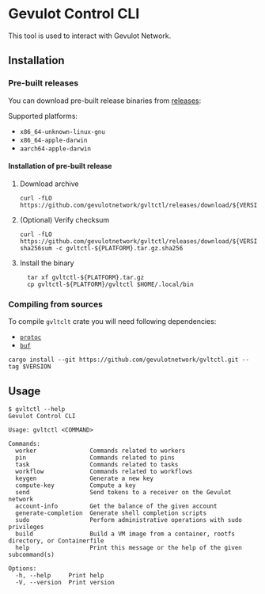 # Gevulot Control CLI

This tool is used to interact with Gevulot Network.

## Installation

### Pre-built releases

You can download pre-built release binaries from [releases](https://github.com/gevulotnetwork/gvltctl/releases):

Supported platforms:

- `x86_64-unknown-linux-gnu`
- `x86_64-apple-darwin`
- `aarch64-apple-darwin`

#### Installation of pre-built release

1. Download archive

    ```shell
    curl -fLO https://github.com/gevulotnetwork/gvltctl/releases/download/${VERSION}/gvltctl-${PLATFORM}.tar.gz
    ```

2. (Optional) Verify checksum

    ```shell
    curl -fLO https://github.com/gevulotnetwork/gvltctl/releases/download/${VERSION}/gvltctl-${PLATFORM}.tar.gz.sha256
    sha256sum -c gvltctl-${PLATFORM}.tar.gz.sha256
    ```

3. Install the binary

    ```shell
      tar xf gvltctl-${PLATFORM}.tar.gz
      cp gvltctl-${PLATFORM}/gvltctl $HOME/.local/bin
    ```

### Compiling from sources

To compile `gvltclt` crate you will need following dependencies:

- [`protoc`](https://grpc.io/docs/protoc-installation/)
- [`buf`](https://buf.build/docs/installation/)

```shell
cargo install --git https://github.com/gevulotnetwork/gvltctl.git --tag $VERSION
```

## Usage

```plain
$ gvltctl --help
Gevulot Control CLI

Usage: gvltctl <COMMAND>

Commands:
  worker               Commands related to workers
  pin                  Commands related to pins
  task                 Commands related to tasks
  workflow             Commands related to workflows
  keygen               Generate a new key
  compute-key          Compute a key
  send                 Send tokens to a receiver on the Gevulot network
  account-info         Get the balance of the given account
  generate-completion  Generate shell completion scripts
  sudo                 Perform administrative operations with sudo privileges
  build                Build a VM image from a container, rootfs directory, or Containerfile
  help                 Print this message or the help of the given subcommand(s)

Options:
  -h, --help     Print help
  -V, --version  Print version
```
